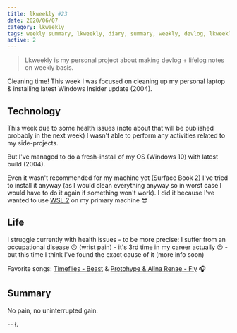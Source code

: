 ```yaml
---
title: lkweekly #23
date: 2020/06/07
category: lkweekly
tags: weekly summary, lkweekly, diary, summary, weekly, devlog, lkweekly2020
active: 2
---
```


> Lkweekly is my personal project about making devlog + lifelog notes on weekly basis.

Cleaning time! This week I was focused on cleaning up my personal laptop & installing latest Windows Insider update (2004).

## Technology

This week due to some health issues (note about that will be published probably in the next week) I wasn't able to perform any activities related to my side-projects. 

But I've managed to do a fresh-install of my OS (Windows 10) with latest build (2004).

Even it wasn't recommended for my machine yet (Surface Book 2) I've tried to install it anyway (as I would clean everything anyway so in worst case I would have to do it again if something won't work). I did it because I've wanted to use [WSL 2](https://devblogs.microsoft.com/commandline/wsl-2-is-now-available-in-windows-insiders/) on my primary machine 😎

## Life

I struggle currently with health issues - to be more precise: I suffer from an occupational disease 😞 (wrist pain) - it's 3rd time in my career actually 😒 - but this time I think I've found the exact cause of it (more info soon)

Favorite songs: [Timeflies - Beast](https://open.spotify.com/track/6LxYLEHqoPvKDyhoTU0d9F?si=SdaJKcgaQc2GNVzTjJGhDw) & [Protohype & Alina Renae - Fly](https://open.spotify.com/track/3Kx1twfUQNJYQOsMQRybTM?si=EdhI71ekQ7CaIkJ9fmMfwg) 🎧

## Summary

No pain, no uninterrupted gain.

-- ł.